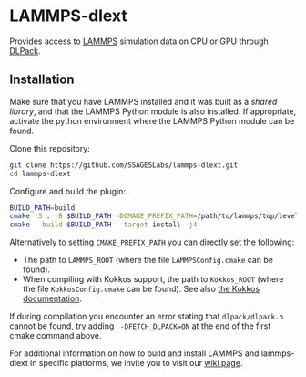 # LAMMPS-dlext

Provides access to [LAMMPS](https://www.lammps.org) simulation data on CPU or GPU through
[DLPack](https://github.com/dmlc/dlpack).

## Installation

Make sure that you have LAMMPS installed and it was built as a *shared library*, and that
the LAMMPS Python module is also installed. If appropriate, activate the python
environment where the LAMMPS Python module can be found.

Clone this repository:
```bash
git clone https://github.com/SSAGESLabs/lammps-dlext.git
cd lammps-dlext
```

Configure and build the plugin:
```bash
BUILD_PATH=build
cmake -S . -B $BUILD_PATH -DCMAKE_PREFIX_PATH=/path/to/lammps/top/level/folder
cmake --build $BUILD_PATH --target install -j4
```

Alternatively to setting `CMAKE_PREFIX_PATH` you can directly set the following:

 - The path to `LAMMPS_ROOT` (where the file `LAMMPSConfig.cmake` can be found).
 - When compiling with Kokkos support, the path to `Kokkos_ROOT` (where the file
   `KokkosConfig.cmake` can be found). See also [the Kokkos
   documentation](https://kokkos.github.io/kokkos-core-wiki/ProgrammingGuide/Compiling.html#using-kokkos-installed-package).

If during compilation you encounter an error stating that `dlpack/dlpack.h` cannot be
found, try adding ` -DFETCH_DLPACK=ON` at the end of the first cmake command above.

For additional information on how to build and install LAMMPS and lammps-dlext in specific
platforms, we invite you to visit our [wiki
page](https://github.com/SSAGESLabs/lammps-dlext/wiki).
